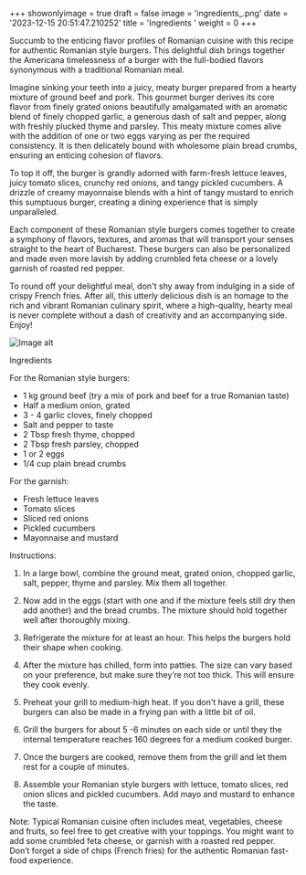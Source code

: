 +++ 
showonlyimage = true 
draft = false 
image = 'ingredients_.png'
date = '2023-12-15 20:51:47.210252' 
title = 'Ingredients ' 
weight = 0
+++ 
 
Succumb to the enticing flavor profiles of Romanian cuisine with this recipe for authentic Romanian style burgers. This delightful dish brings together the Americana timelessness of a burger with the full-bodied flavors synonymous with a traditional Romanian meal. 

Imagine sinking your teeth into a juicy, meaty burger prepared from a hearty mixture of ground beef and pork. This gourmet burger derives its core flavor from finely grated onions beautifully amalgamated with an aromatic blend of finely chopped garlic, a generous dash of salt and pepper, along with freshly plucked thyme and parsley. This meaty mixture comes alive with the addition of one or two eggs varying as per the required consistency. It is then delicately bound with wholesome plain bread crumbs, ensuring an enticing cohesion of flavors.

To top it off, the burger is grandly adorned with farm-fresh lettuce leaves, juicy tomato slices, crunchy red onions, and tangy pickled cucumbers. A drizzle of creamy mayonnaise blends with a hint of tangy mustard to enrich this sumptuous burger, creating a dining experience that is simply unparalleled.

Each component of these Romanian style burgers comes together to create a symphony of flavors, textures, and aromas that will transport your senses straight to the heart of Bucharest. These burgers can also be personalized and made even more lavish by adding crumbled feta cheese or a lovely garnish of roasted red pepper. 

To round off your delightful meal, don't shy away from indulging in a side of crispy French fries. After all, this utterly delicious dish is an homage to the rich and vibrant Romanian culinary spirit, where a high-quality, hearty meal is never complete without a dash of creativity and an accompanying side. Enjoy! 

![Image alt](/ingredients_.png '300px')

Ingredients 

For the Romanian style burgers:

- 1 kg ground beef (try a mix of pork and beef for a true Romanian taste)
- Half a medium onion, grated
- 3 - 4 garlic cloves, finely chopped
- Salt and pepper to taste
- 2 Tbsp fresh thyme, chopped
- 2 Tbsp fresh parsley, chopped
- 1 or 2 eggs
- 1/4 cup plain bread crumbs

For the garnish:

- Fresh lettuce leaves
- Tomato slices
- Sliced red onions
- Pickled cucumbers
- Mayonnaise and mustard

Instructions:

1. In a large bowl, combine the ground meat, grated onion, chopped garlic, salt, pepper, thyme and parsley. Mix them all together.

2. Now add in the eggs (start with one and if the mixture feels still dry then add another) and the bread crumbs. The mixture should hold together well after thoroughly mixing.

3. Refrigerate the mixture for at least an hour. This helps the burgers hold their shape when cooking.

4. After the mixture has chilled, form into patties. The size can vary based on your preference, but make sure they’re not too thick. This will ensure they cook evenly.

5. Preheat your grill to medium-high heat. If you don't have a grill, these burgers can also be made in a frying pan with a little bit of oil.

6. Grill the burgers for about 5 -6 minutes on each side or until they the internal temperature reaches 160 degrees for a medium cooked burger.

7. Once the burgers are cooked, remove them from the grill and let them rest for a couple of minutes. 

8. Assemble your Romanian style burgers with lettuce, tomato slices, red onion slices and pickled cucumbers. Add mayo and mustard to enhance the taste.

Note: Typical Romanian cuisine often includes meat, vegetables, cheese and fruits, so feel free to get creative with your toppings. You might want to add some crumbled feta cheese, or garnish with a roasted red pepper. Don’t forget a side of chips (French fries) for the authentic Romanian fast-food experience.